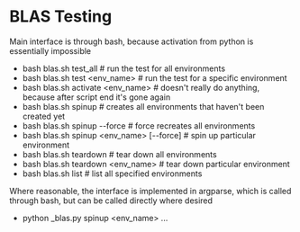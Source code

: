 BLAS Testing
============

Main interface is through bash, because activation from python is essentially impossible

- bash blas.sh test_all                              # run the test for all environments
- bash blas.sh test <env_name>                       # run the test for a specific environment
- bash blas.sh activate <env_name>                   # doesn't really do anything, because after script end it's gone again
- bash blas.sh spinup                                # creates all environments that haven't been created yet
- bash blas.sh spinup --force                        # force recreates all environments
- bash blas.sh spinup <env_name>  [--force]          # spin up particular environment
- bash blas.sh teardown                              # tear down all environments
- bash blas.sh teardown <env_name>                   # tear down particular environment
- bash blas.sh list                                  # list all specified environments

Where reasonable, the interface is implemented in argparse, which is called through bash,
but can be called directly where desired
- python _blas.py spinup <env_name> ...
